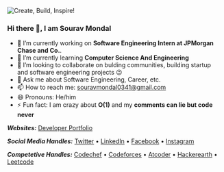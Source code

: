 <!--### Hi there 👋

<!--
**souravmondaldev/souravmondaldev** is a ✨ _special_ ✨ repository because its `README.md` (this file) appears on your GitHub profile.-->
 
![Create, Build, Inspire!](https://github.com/souravmondaldev/souravmondaldev/blob/master/devportfolioSM.png)

### Hi there 👋, I am Sourav Mondal

- 🔭 I’m currently working on **Software Engineering Intern at JPMorgan Chase and Co.**. 
- 🌱 I’m currently learning **Computer Science And Engineering**
- 👯 I’m looking to collaborate on bulding communities, building startup and software engineering projects 😉
- 💬 Ask me about Software Engineering, Career, etc.
- 📫 How to reach me: [souravmondal0341@gmail.com](mailto:souravmondal0341@gmail.com)
- 😄 Pronouns: He/him
- ⚡ Fun fact: I am crazy about **O(1)** and my **comments can lie but code never**

***Websites:***
[Developer Portfolio](https://souravmondaldev.me)

***Social Media Handles:***
[Twitter](https://twitter.com/souravmondaldev) • [LinkedIn](https://www.linkedin.com/in/souravmondaldev/) • [Facebook](https://facebook.com/souravmondaldev)
• [Instagram](https://instagram.com/souravmondaldev)  

***Competetive Handles:***
[Codechef](https://www.codechef.com/users/sourav_mondal) • [Codeforces](https://codeforces.com/profile/souravmondal)  • [Atcoder](https://atcoder.jp/users/souravmondal)  • [Hackerearth](https://www.hackerearth.com/@souravmondaldev) • [Leetcode](https://leetcode.com/souravmondaldev/)


